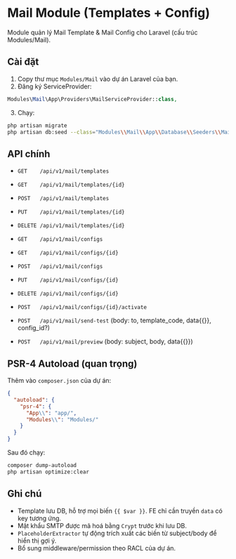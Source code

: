# Mail Module (Templates + Config)

Module quản lý Mail Template & Mail Config cho Laravel (cấu trúc Modules/Mail).

## Cài đặt
1. Copy thư mục `Modules/Mail` vào dự án Laravel của bạn.
2. Đăng ký ServiceProvider:
```php
Modules\Mail\App\Providers\MailServiceProvider::class,
```
3. Chạy:
```bash
php artisan migrate
php artisan db:seed --class="Modules\\Mail\\App\\Database\\Seeders\\MailModuleSeeder"
```

## API chính
- `GET    /api/v1/mail/templates`
- `GET    /api/v1/mail/templates/{id}`
- `POST   /api/v1/mail/templates`
- `PUT    /api/v1/mail/templates/{id}`
- `DELETE /api/v1/mail/templates/{id}`

- `GET    /api/v1/mail/configs`
- `GET    /api/v1/mail/configs/{id}`
- `POST   /api/v1/mail/configs`
- `PUT    /api/v1/mail/configs/{id}`
- `DELETE /api/v1/mail/configs/{id}`
- `POST   /api/v1/mail/configs/{id}/activate`

- `POST   /api/v1/mail/send-test` (body: to, template_code, data{{}}, config_id?)
- `POST   /api/v1/mail/preview`   (body: subject, body, data{{}})

## PSR-4 Autoload (quan trọng)
Thêm vào `composer.json` của dự án:
```json
{
  "autoload": {
    "psr-4": {
      "App\\": "app/",
      "Modules\\": "Modules/"
    }
  }
}
```
Sau đó chạy:
```bash
composer dump-autoload
php artisan optimize:clear
```

## Ghi chú
- Template lưu DB, hỗ trợ mọi biến `{{ $var }}`. FE chỉ cần truyền `data` có key tương ứng.
- Mật khẩu SMTP được mã hoá bằng `Crypt` trước khi lưu DB.
- `PlaceholderExtractor` tự động trích xuất các biến từ subject/body để hiển thị gợi ý.
- Bổ sung middleware/permission theo RACL của dự án.
